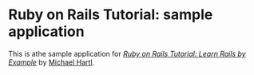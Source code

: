# Ruby on Rails Tutorial: sample application

This is athe sample application for
[*Ruby on Rails Tutorial: Learn Rails by Example*](http://railstutorial.com)
by [Michael Hartl](http://michaelhartl.com/).

